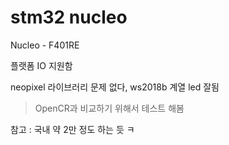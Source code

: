 # stm32 nucleo

Nucleo - F401RE

플랫폼 IO 지원함  

neopixel 라이브러리 문제 없다, ws2018b 계열  led 잘됨  

> OpenCR과 비교하기 위해서 테스트 해봄


참고 : 국내 약 2만 정도 하는 듯 ㅋ

